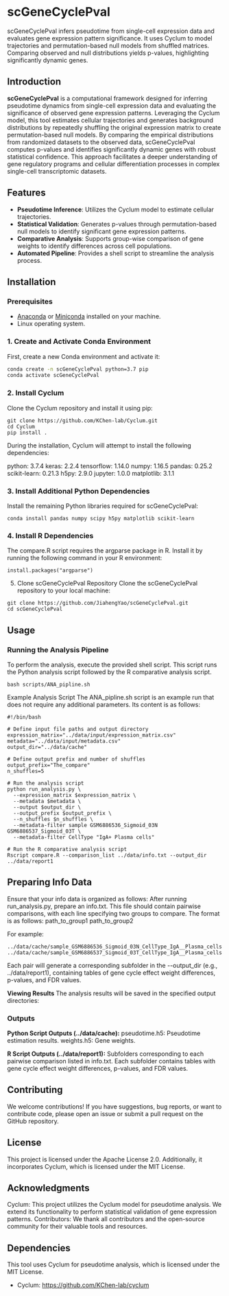 # scGeneCyclePval
scGeneCyclePval infers pseudotime from single-cell expression data and evaluates gene expression pattern significance. It uses Cyclum to model trajectories and permutation-based null models from shuffled matrices. Comparing observed and null distributions yields p-values, highlighting significantly dynamic genes.

## Introduction
**scGeneCyclePval** is a computational framework designed for inferring pseudotime dynamics from single-cell expression data and evaluating the significance of observed gene expression patterns. Leveraging the Cyclum model, this tool estimates cellular trajectories and generates background distributions by repeatedly shuffling the original expression matrix to create permutation-based null models. By comparing the empirical distributions from randomized datasets to the observed data, scGeneCyclePval computes p-values and identifies significantly dynamic genes with robust statistical confidence. This approach facilitates a deeper understanding of gene regulatory programs and cellular differentiation processes in complex single-cell transcriptomic datasets.

## Features
- **Pseudotime Inference**: Utilizes the Cyclum model to estimate cellular trajectories.
- **Statistical Validation**: Generates p-values through permutation-based null models to identify significant gene expression patterns.
- **Comparative Analysis**: Supports group-wise comparison of gene weights to identify differences across cell populations.
- **Automated Pipeline**: Provides a shell script to streamline the analysis process.

## Installation

### Prerequisites
- [Anaconda](https://www.anaconda.com/products/individual) or [Miniconda](https://docs.conda.io/en/latest/miniconda.html) installed on your machine.
- Linux operating system.

### 1. Create and Activate Conda Environment
First, create a new Conda environment and activate it:

```bash
conda create -n scGeneCyclePval python=3.7 pip
conda activate scGeneCyclePval
```

### 2. Install Cyclum
Clone the Cyclum repository and install it using pip:
```
git clone https://github.com/KChen-lab/Cyclum.git
cd Cyclum
pip install .
```
During the installation, Cyclum will attempt to install the following dependencies:

python: 3.7.4
keras: 2.2.4
tensorflow: 1.14.0
numpy: 1.16.5
pandas: 0.25.2
scikit-learn: 0.21.3
h5py: 2.9.0
jupyter: 1.0.0
matplotlib: 3.1.1

### 3. Install Additional Python Dependencies
Install the remaining Python libraries required for scGeneCyclePval:
```
conda install pandas numpy scipy h5py matplotlib scikit-learn
```
### 4. Install R Dependencies
The compare.R script requires the argparse package in R. Install it by running the following command in your R environment:
```
install.packages("argparse")
```
5. Clone scGeneCyclePval Repository
Clone the scGeneCyclePval repository to your local machine:
```
git clone https://github.com/JiahengYao/scGeneCyclePval.git
cd scGeneCyclePval
```
## Usage
### Running the Analysis Pipeline
To perform the analysis, execute the provided shell script. This script runs the Python analysis script followed by the R comparative analysis script.
```
bash scripts/ANA_pipline.sh
```
Example Analysis Script
The ANA_pipline.sh script is an example run that does not require any additional parameters. Its content is as follows:
```
#!/bin/bash

# Define input file paths and output directory
expression_matrix="../data/input/expression_matrix.csv"
metadata="../data/input/metadata.csv"
output_dir="../data/cache"

# Define output prefix and number of shuffles
output_prefix="The_compare"
n_shuffles=5

# Run the analysis script
python run_analysis.py \
  --expression_matrix $expression_matrix \
  --metadata $metadata \
  --output $output_dir \
  --output_prefix $output_prefix \
  --n_shuffles $n_shuffles \
  --metadata-filter sample GSM6886536_Sigmoid_03N GSM6886537_Sigmoid_03T \
  --metadata-filter CellType "IgA+ Plasma cells"

# Run the R comparative analysis script
Rscript compare.R --comparison_list ../data/info.txt --output_dir ../data/report1
```
## Preparing Info Data
Ensure that your info data is organized as follows:
After running run_analysis.py, prepare an info.txt. This file should contain pairwise comparisons, with each line specifying two groups to compare. The format is as follows:
path_to_group1 path_to_group2

For example:
```
../data/cache/sample_GSM6886536_Sigmoid_03N_CellType_IgA__Plasma_cells ../data/cache/sample_GSM6886537_Sigmoid_03T_CellType_IgA__Plasma_cells
```
Each pair will generate a corresponding subfolder in the --output_dir (e.g., ../data/report1), containing tables of gene cycle effect weight differences, p-values, and FDR values.

**Viewing Results**
The analysis results will be saved in the specified output directories:

### Outputs
**Python Script Outputs (../data/cache):**
pseudotime.h5: Pseudotime estimation results.
weights.h5: Gene weights.

**R Script Outputs (../data/report1):**
Subfolders corresponding to each pairwise comparison listed in info.txt.
Each subfolder contains tables with gene cycle effect weight differences, p-values, and FDR values.

## Contributing
We welcome contributions! If you have suggestions, bug reports, or want to contribute code, please open an issue or submit a pull request on the GitHub repository.

## License
This project is licensed under the Apache License 2.0. Additionally, it incorporates Cyclum, which is licensed under the MIT License.

## Acknowledgments
Cyclum: This project utilizes the Cyclum model for pseudotime analysis. We extend its functionality to perform statistical validation of gene expression patterns.
Contributors: We thank all contributors and the open-source community for their valuable tools and resources.

## Dependencies
This tool uses Cyclum for pseudotime analysis, which is licensed under the MIT License.
- Cyclum: https://github.com/KChen-lab/cyclum



